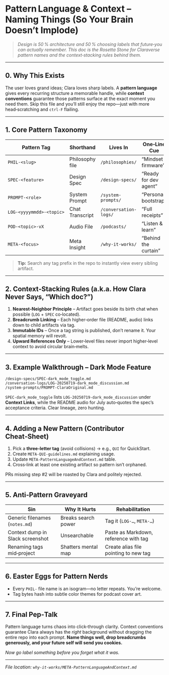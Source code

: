 # Pattern Language & Context – Naming Things (So Your Brain Doesn’t Implode)

> *Design is 50 % architecture and 50 % choosing labels that future‑you can actually remember. This doc is the Rosetta Stone for Claraverse pattern names and the context‑stacking rules behind them.*

---

## 0. Why This Exists

The user loves grand ideas; Clara loves sharp labels. A **pattern language** gives every recurring structure a memorable handle, while **context conventions** guarantee those patterns surface at the exact moment you need them. Skip this file and you’ll still enjoy the repo—just with more head‑scratching and `ctrl‑F` flailing.

---

## 1. Core Pattern Taxonomy

| Pattern Tag              | Shorthand       | Lives In                     | One‑Line Cue          |
| ------------------------ | --------------- | ---------------------------- | --------------------- |
| `PHIL‑<slug>`            | Philosophy file | `/philosophies/`             | “Mindset firmware”    |
| `SPEC‑<feature>`         | Design Spec     | `/design-specs/`             | “Ready for dev agent” |
| `PROMPT‑<role>`          | System Prompt   | `/system-prompts/`           | “Persona bootstrap”   |
| `LOG‑<yyyymmdd>‑<topic>` | Chat Transcript | `/conversation-logs/`        | “Full receipts”       |
| `POD‑<topic>‑vX`         | Audio File      | `/podcasts/`                 | “Listen & learn”      |
| `META‑<focus>`           | Meta Insight    | `/why-it-works/`             | “Behind the curtain”  |

> **Tip:** Search any tag prefix in the repo to instantly view every sibling artifact.

---

## 2. Context‑Stacking Rules (a.k.a. How Clara Never Says, “Which doc?”)

1. **Nearest‑Neighbor Principle** – Artifact goes beside its birth chat when possible (`LOG` + `SPEC` co‑located).
2. **Breadcrumb Linking** – Each higher‑order file (README, audio) links down to child artifacts via tag.
3. **Immutable IDs** – Once a tag string is published, don’t rename it. Your spatial memory will revolt.
4. **Upward References Only** – Lower‑level files never import higher‑level context to avoid circular brain‑melts.

---

## 3. Example Walkthrough – Dark Mode Feature

```plaintext
/design-specs/SPEC-dark_mode_toggle.md
/conversation-logs/LOG-20250719-dark_mode_discussion.md
/system-prompts/PROMPT-ClaraOriginal.md
```

`SPEC-dark_mode_toggle` lists `LOG-20250719-dark_mode_discussion` under **Context Links**, while the README audio for July auto‑quotes the spec’s acceptance criteria. Clear lineage, zero hunting.

---

## 4. Adding a New Pattern (Contributor Cheat‑Sheet)

1. Pick a **three‑letter tag** (avoid collisions) → e.g., `QUI` for QuickStart.
2. Create `META-QUI-guidelines.md` explaining usage.
3. Update `META-PatternLanguageAndContext.md` table.
4. Cross‑link at least one existing artifact so pattern isn’t orphaned.

PRs missing step #2 will be roasted by Clara and politely rejected.

---

## 5. Anti‑Pattern Graveyard

| Sin                              | Why It Hurts        | Rehabilitation                        |
| -------------------------------- | ------------------- | ------------------------------------- |
| Generic filenames (`notes.md`)   | Breaks search power | Tag it (`LOG-…`, `META-…`)            |
| Context dump in Slack screenshot | Unsearchable        | Paste as Markdown, reference with tag |
| Renaming tags mid‑project        | Shatters mental map | Create alias file pointing to new tag |

---

## 6. Easter Eggs for Pattern Nerds

* Every `PHIL‑` file name is an isogram—no letter repeats. You’re welcome.
* Tag bytes hash into subtle color themes for podcast cover art.

---

## 7. Final Pep‑Talk

Pattern language turns chaos into click‑through clarity. Context conventions guarantee Clara always has the *right* background without dragging the entire repo into each prompt. **Name things well, drop breadcrumbs generously, and your future self will send you cookies.**

*Now go label something before you forget what it was.*

---

*File location: `why-it-works/META-PatternLanguageAndContext.md`*
